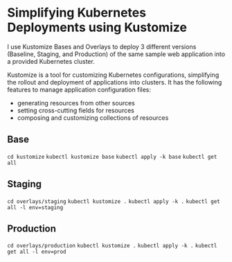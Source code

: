 # Simplifying Kubernetes Deployments using Kustomize

 I use Kustomize Bases and Overlays to deploy 3 different versions (Baseline, Staging, and Production) of the same sample web application into a provided Kubernetes cluster. 

Kustomize is a tool for customizing Kubernetes configurations, simplifying the rollout and deployment of applications into clusters. It has the following features to manage application configuration files:

- generating resources from other sources
- setting cross-cutting fields for resources
- composing and customizing collections of resources


## Base

`cd kustomize`
`kubectl kustomize base`
`kubectl apply -k base`
`kubectl get all`



## Staging
`cd overlays/staging`
`kubectl kustomize .`
`kubectl apply -k .`
`kubectl get all -l env=staging`

## Production

`cd overlays/production`
`kubectl kustomize .`
`kubectl apply -k .`
`kubectl get all -l env=prod`
